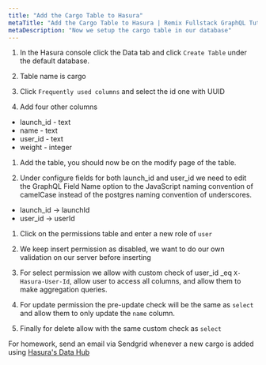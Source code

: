 ```yaml
---
title: "Add the Cargo Table to Hasura"
metaTitle: "Add the Cargo Table to Hasura | Remix Fullstack GraphQL Tutorial"
metaDescription: "Now we setup the cargo table in our database"
---
```


1. In the Hasura console click the Data tab and click `Create Table` under the default database.

2. Table name is cargo

3. Click `Frequently used columns` and select the id one with UUID

4. Add four other columns

- launch_id - text
- name - text
- user_id - text
- weight - integer

1. Add the table, you should now be on the modify page of the table.

1. Under configure fields for both launch_id and user_id we need to edit the GraphQL Field Name option to the JavaScript naming convention of camelCase instead of the postgres naming convention of underscores.

- launch_id -> launchId
- user_id -> userId

1. Click on the permissions table and enter a new role of `user`

1. We keep insert permission as disabled, we want to do our own validation on our server before inserting

1. For select permission we allow with custom check of user_id \_eq `X-Hasura-User-Id`, allow user to access all columns, and allow them to make aggregation queries.

1. For update permission the pre-update check will be the same as `select` and allow them to only update the `name` column.

1. Finally for delete allow with the same custom check as `select`

For homework, send an email via Sendgrid whenever a new cargo is added using [Hasura's Data Hub](https://hasura.io/data-hub/rest-connectors-events/sendgrid-email/)
